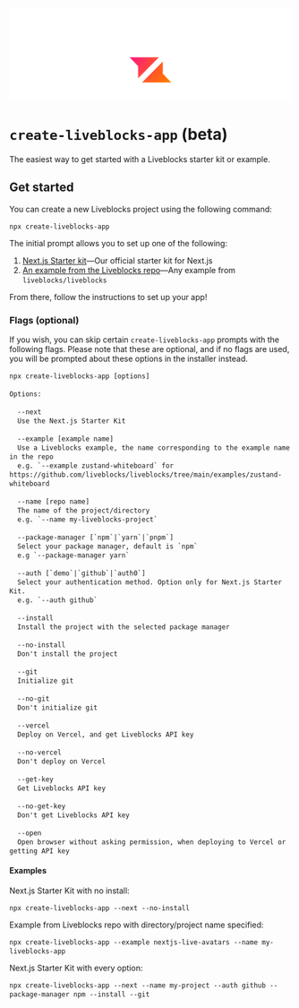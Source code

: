 <p align="center">
  <a href="https://liveblocks.io">
    <img src="https://raw.githubusercontent.com/liveblocks/liveblocks/main/.github/assets/header.svg" alt="Liveblocks" />
  </a>
</p>

# `create-liveblocks-app` (beta)

The easiest way to get started with a Liveblocks starter kit or example. 

## Get started

You can create a new Liveblocks project using the following command:
```
npx create-liveblocks-app
```

The initial prompt allows you to set up one of the following:
1. [Next.js Starter kit](https://github.com/liveblocks/liveblocks/tree/main/starter-kits/nextjs-starter-kit)—Our official starter kit for Next.js
2. [An example from the Liveblocks repo](https://github.com/liveblocks/liveblocks/tree/main/examples)—Any example from `liveblocks/liveblocks`

From there, follow the instructions to set up your app!

### Flags (optional)
If you wish, you can skip certain `create-liveblocks-app` prompts with the following flags. Please note that these are optional, and if no flags are used, you will be prompted about these options in the installer instead.

```
npx create-liveblocks-app [options]

Options:

  --next 
  Use the Next.js Starter Kit
  
  --example [example name]
  Use a Liveblocks example, the name corresponding to the example name in the repo 
  e.g. `--example zustand-whiteboard` for https://github.com/liveblocks/liveblocks/tree/main/examples/zustand-whiteboard
  
  --name [repo name]
  The name of the project/directory
  e.g. `--name my-liveblocks-project`
  
  --package-manager [`npm`|`yarn`|`pnpm`]
  Select your package manager, default is `npm`
  e.g `--package-manager yarn`
  
  --auth [`demo`|`github`|`auth0`]
  Select your authentication method. Option only for Next.js Starter Kit. 
  e.g. `--auth github`
  
  --install
  Install the project with the selected package manager
  
  --no-install
  Don't install the project
  
  --git
  Initialize git
  
  --no-git
  Don't initialize git
  
  --vercel
  Deploy on Vercel, and get Liveblocks API key
  
  --no-vercel
  Don't deploy on Vercel
  
  --get-key
  Get Liveblocks API key
  
  --no-get-key
  Don't get Liveblocks API key
  
  --open
  Open browser without asking permission, when deploying to Vercel or getting API key 
```

#### Examples
Next.js Starter Kit with no install:
```
npx create-liveblocks-app --next --no-install
```

Example from Liveblocks repo with directory/project name specified:
```
npx create-liveblocks-app --example nextjs-live-avatars --name my-liveblocks-app
```

Next.js Starter Kit with every option:
```
npx create-liveblocks-app --next --name my-project --auth github --package-manager npm --install --git 
```
